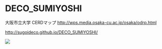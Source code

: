 # DECO_SUMIYOSHI


大阪市立大学 CERDマップ
http://wps.media.osaka-cu.ac.jp/osaka/odrp.html



http://sugoideco.github.io/DECO_SUMIYOSHI/


<img src="https://cloud.githubusercontent.com/assets/416977/12873556/81728df2-ce03-11e5-889a-d1f59623bd58.png">
